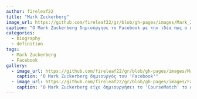 ```yaml
---
author: fireleaf22
title: "Mark Zuckerberg"
image_url: https://github.com/fireleaf22/gr/blob/gh-pages/images/Mark_Zuckerberg.jpg
caption: "Ο Mark Zuckerberg δημιούργησε το Facebook με την ιδέα πως ο κόσμος χρειαζόταν μία υπηρεσία κοινωνικού δικτύου σαν αυτό"
categories:
  - biography
  - definition
tags:
  - Mark Zuckerberg
  - Facebook
gallery:
  - image_url: https://github.com/fireleaf22/gr/blob/gh-pages/images/Mark_Zuckerberg.jpg
    caption: "Ο Mark Zuckerberg δημιουργός του 'Facebook'"
  - image_url: https://github.com/fireleaf22/gr/blob/gh-pages/images/Facebook_Logo.png
    caption: "Ο Mark Zuckerberg είχε δημιουργήσει το 'CourseMatch' το οποίο έδωσε έμπνευση για την δημιουργία του 'facebook'"
---
```

